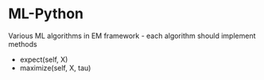 # ML-Python
Various ML algorithms in EM framework - each algorithm should implement methods 
  * expect(self, X) 
  * maximize(self, X, tau)
